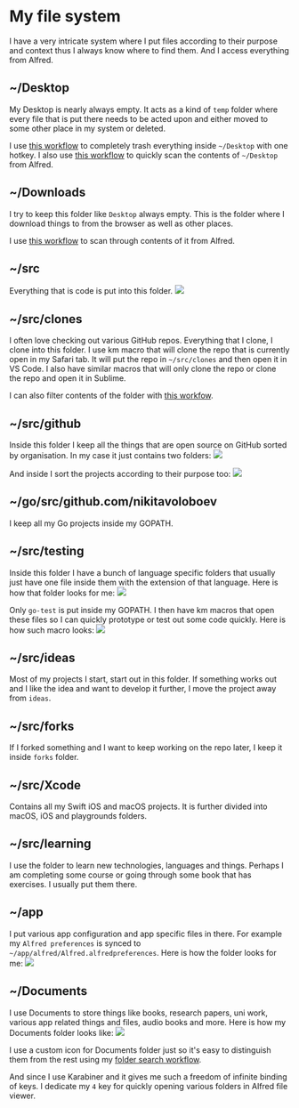 # My file system
I have a very intricate system where I put files according to their purpose and context thus I always know where to find them. And I access everything from Alfred.

## ~/Desktop
My Desktop is nearly always empty. It acts as a kind of `temp` folder where every file that is put there needs to be acted upon and either moved to some other place in my system or deleted.

I use [this workflow](https://github.com/nikitavoloboev/small-workflows/tree/master/clean-folders) to completely trash everything inside `~/Desktop` with one hotkey. I also use [this workflow](https://github.com/nikitavoloboev/small-workflows/blob/master/augmentations/Directory%20watches.alfredworkflow?raw=true) to quickly scan the contents of `~/Desktop` from Alfred.

## ~/Downloads
I try to keep this folder like `Desktop` always empty. This is the folder where I download things to from the browser as well as other places.

I use [this workflow](https://github.com/nikitavoloboev/small-workflows/blob/master/augmentations/Recent%20Downloads.alfredworkflow?raw=true) to scan through contents of it from Alfred.

## ~/src
Everything that is code is put into this folder.
![](https://i.imgur.com/vJnFegB.png)

## ~/src/clones
I often love checking out various GitHub repos. Everything that I clone, I clone into this folder. I use km macro that will clone the repo that is currently open in my Safari tab. It will put the repo in `~/src/clones` and then open it in VS Code. I also have similar macros that will only clone the repo or clone the repo and open it in Sublime.

I can also filter contents of the folder with [this workfow](https://github.com/nikitavoloboev/small-workflows/blob/master/augmentations/Directory%20watches.alfredworkflow?raw=true).

## ~/src/github
Inside this folder I keep all the things that are open source on GitHub sorted by organisation. In my case it just contains two folders:
![](https://i.imgur.com/QRqdrl7.png)

And inside I sort the projects according to their purpose too:
![](https://i.imgur.com/seM6wJQ.png)

## ~/go/src/github.com/nikitavoloboev
I keep all my Go projects inside my GOPATH.

## ~/src/testing
Inside this folder I have a bunch of language specific folders that usually just have one file inside them with the extension of that language. Here is how that folder looks for me:
![](https://i.imgur.com/0hmPty7.png)

Only `go-test` is put inside my GOPATH. I then have km macros that open these files so I can quickly prototype or test out some code quickly. Here is how such macro looks:
![](https://i.imgur.com/ZNL31og.png)

## ~/src/ideas
Most of my projects I start, start out in this folder. If something works out and I like the idea and want to develop it further, I move the project away from `ideas`.

## ~/src/forks
If I forked something and I want to keep working on the repo later, I keep it inside `forks` folder.

## ~/src/Xcode
Contains all my Swift iOS and macOS projects. It is further divided into macOS, iOS and playgrounds folders.

## ~/src/learning
I use the folder to learn new technologies, languages and things. Perhaps I am completing some course or going through some book that has exercises. I usually put them there.

## ~/app
I put various app configuration and app specific files in there. For example my `Alfred preferences` is synced to `~/app/alfred/Alfred.alfredpreferences`. Here is how the folder looks for me:
![](https://i.imgur.com/E27yBe5.png)

## ~/Documents
I use Documents to store things like books, research papers, uni work, various app related things and files, audio books and more. Here is how my Documents folder looks like:
![](https://i.imgur.com/sMPGInd.png)

I use a custom icon for Documents folder just so it's easy to distinguish them from the rest using my [folder search workflow](https://github.com/nikitavoloboev/small-workflows/tree/master/folder-search).

And since I use Karabiner and it gives me such a freedom of infinite binding of keys. I dedicate my `4` key for quickly opening various folders in Alfred file viewer.